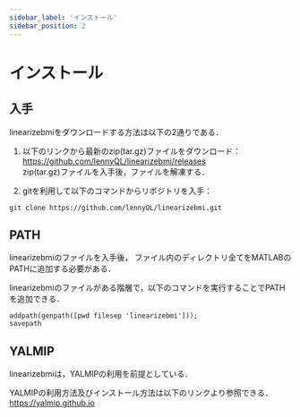 ```yaml
---
sidebar_label: 'インストール'
sidebar_position: 2
---
```


# インストール

## 入手
linearizebmiをダウンロードする方法は以下の2通りである．

1. 以下のリンクから最新のzip(tar.gz)ファイルをダウンロード：<br/>
https://github.com/lennyQL/linearizebmi/releases <br/>
zip(tar.gz)ファイルを入手後，ファイルを解凍する．

2. gitを利用して以下のコマンドからリポジトリを入手：
```
git clone https://github.com/lennyQL/linearizebmi.git
```


## PATH
linearizebmiのファイルを入手後，
ファイル内のディレクトリ全てをMATLABのPATHに追加する必要がある．

linearizebmiのファイルがある階層で，以下のコマンドを実行することでPATHを追加できる．
```
addpath(genpath([pwd filesep 'linearizebmi']));
savepath
```

## YALMIP
linearizebmiは，YALMIPの利用を前提としている．

YALMIPの利用方法及びインストール方法は以下のリンクより参照できる．<br/>
https://yalmip.github.io
